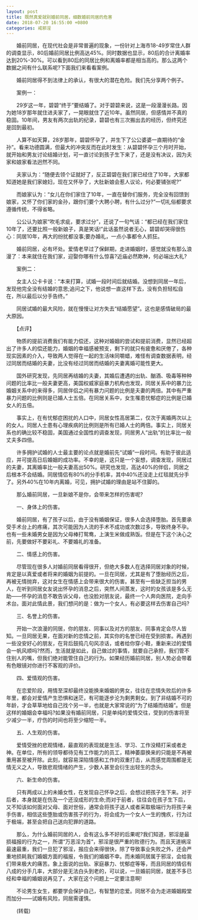 ```yaml
---
layout: post
title: 既然真爱就别婚前同居，细数婚前同居的危害
date: 2018-07-20 16:55:00 +0800
categories: 戒邪淫
---
```


　　婚前同居，在现代社会是非常普遍的现象，一份针对上海市18-49岁常住人群的调查显示，80后婚前同居比例高达45%。同时数据也显示，80后的合计离婚率达到20%-30%。可以看到80后的同居比例和离婚率都是相当高的。那么这两个数据之间有什么联系呢?下面我们来看看案例。
　　婚前同居得不到法律上的承认，有很大的潜在危险。我们先分享两个例子。
　　案例一：
　　29岁这一年，碧碧“终于”要结婚了。对于碧碧来说，这是一段漫漫长路。因为她18岁那年就住进夫家了，一晃眼就住了近10年。虽然同居，但感情并不真的稳固。10年间，男友有两次出轨的纪录，碧碧也有三次搬出去的经历，但终究还是回到最初。
　　人算不如天算，28岁那年，碧碧怀孕了，并生下了公公婆婆一直期待的“金孙”。看来功德圆满，但最大的冲突反而在此时发生：从碧碧怀孕三个月时开始，就开始和男友讨论结婚计划，可一直讨论到孩子生下来了，还是没有决议，因为夫家和娘家看法迥然不同。
　　夫家认为：“随便去领个证就好了，反正碧碧在我们家已经住了10年，大家都知道她是我们家媳妇，现在又怀孕了，大肚新娘会惹人议论，何必要铺张呢?”
　　而娘家认为：“女儿在你们家住了10年，一直在替你们服务，完全没有回馈到娘家，又怀了你们家的金孙，跟你们要个大聘小聘，有什么过分?”一切礼俗都要求遵循传统，不得省略。
　　公公认为娘家“吹毛求疵，要求过分”，还说了一句气话：“都已经在我们家住10年了，还要比照一般新娘子，真是笑话!”此话虽然说者无心，碧碧却哭得很伤心：同居10年，再大的纷扰都没事;要办婚礼，一点小事都令人抓狂。
　　婚前同居，必有坏处。爱情老早过了保鲜期，走进婚姻时，感觉就没有那么浪漫了：本来就住在我们家，迎娶你哪有什么惊喜?近庙必然欺神，何必端出大礼?
　　案例二：
　　女主人公卡卡说：“本来打算，试婚一段时间后就结婚。没想到同居一年后，发现他完全没有结婚的意思;追问之下，他说想一直这样下去，没有负担轻松自在，所以最后以分手告终。”
　　同居试婚的最大风险，就在慢慢让对方失去“结婚愿望”。这也是感情破局的最大原因。
　　【点评】
　　物质的提前消费我们有能力偿还，这种对婚姻的尝试和提前消费，显然已经超出了许多人的偿还能力，婚姻的幸福感被预支，剩下的就只有疲惫和厌倦了，各种现实因素的介入，导致两人觉得在一起的生活味同嚼蜡，难怪有调查数据表明，经过同居而结婚的夫妻，比没有经过同居而结婚的夫妻离婚可能性更大。
　　国外研究发现，先同居再结婚的夫妻，其婚后遭遇的出轨、酗酒、吸毒等种种问题的比率比一般夫妻更高，美国权威家庭暴力机构也发现，同居关系中的暴力比婚姻关系中的来得多，同居伴侣之间有暴力问题的比例是夫妻的两倍。其中有严重暴力问题的比例则是已婚人士五倍。在同居关系中，女生罹患忧郁症的比例是已婚女人的五倍。
　　事实上，在有忧郁症困扰的人口中，同居女性高居第二，仅次于离婚两次以上的女人。同居人士患有心理疾病的比例则是所有已婚人士的两倍。事实上，同居关系也的确比较不稳固，美国通过全国性的调查发现，同居男人“出轨”的比率比一般丈夫多四倍。
　　许多拥护试婚的人士最主要的论点就是婚前先“试婚”一段时间。有助于彼此适应，并可提高日后婚姻的成功率。不幸的是，这只是一个妄想，调查发现，同居过的夫妻，其离婚率比一般夫妻高出50%。研究也发现，高达40%的伴侣，同居之后根本不会结婚。同居情侣有80%的分手机率，其中40%还没走上红毯就先分手了。另外40%在10年内离婚，可见，拥护试婚的理由是站不住脚的。
　　那么婚前同居，一旦新娘不是你，会带来怎样的伤害呢?
　　一、身体上的伤害。
　　婚前同居，有了孩子以后，由于没有婚姻保证，很多人会选择堕胎。首先要承受手术台上的疼痛，其次可能因为人流的手术不成功或次数过多，导致终身不孕。也有一些未婚男女是因为父母棒打鸳鸯，上演生米做成熟饭。但是在下这个决心之前，先要做好不要彩礼、不要婚礼的准备。
　　二、情感上的伤害。
　　尽管现在很多人对婚前同居看得很开，但绝大多数人在选择同居对象的时候，肯定是以真爱或者将来的婚姻为前提的。一旦在同居，尤其是有了堕胎经历之后，再被无情抛弃，这对女生在情感上会带来很大的伤害。甚至有一些缺乏担当的男人，在听到同居女友说出怀孕的消息之后，突然人间蒸发，这时的女孩该是多么无助——怀孕的消息不敢告诉父母，也没脸对朋友说，最终一个人奔向医院，走向手术台。面对此情此景，我们想问的是：做为一个女人，有必要这样去伤害自己吗?
　　三、名誉上的伤害。
　　开始一次浪漫的同居，你的朋友、同事以及对方的朋友、同事肯定会尽人皆知。一旦同居无果，在面对新的恋情之前，其实你的名誉已经在受到损害。再遇到一些没安好心的朋友，在背后鼓捣几句风凉话，或者给你穿小鞋，重新来过的爱情会一帆风顺吗?然而，生活就是如此，自己做过的事情，就要自己承担，我们管不住别人的嘴，但我们绝对能管住自己的行为。如果经历婚前同居，别人势必会带着有色眼镜对你进行不客观的评价。
　　四、爱情观的伤害。
　　在恋爱阶段，用情至深却最终没能换来婚姻的男女，往往在恋情失败后的许多年里，都会对爱情产生恐惧和迷茫，有可能逐步沦为剩男剩女。到了非结婚不可的年龄，才会草草地给自己找个另一半，也就是大家常说的“为了结婚而结婚”。但是这样的婚姻会幸福吗?如果没有婚前同居，只是单纯的爱情交往，受到的伤害将至少减少一半，疗伤的时间也将至少缩短一半。
　　五、人生观的伤害。
　　爱情受挫的悲观情绪，最直观的表现就是生活、学习、工作没精打采或者走神。在单位，所有的领导都待见有工作能力的员工，精神萎靡换来的只能是不再被重用甚至被开除。此刻，就容易深陷情感和工作的双重打击，从而感觉周围都是无情无义之人，导致悲观情绪的产生，少数人甚至会衍生出轻生的念头。
　　六、新生命的伤害。
　　只有两成以上的未婚女性，在发现自己怀孕之后，会想过把孩子生下来。对于后者，本身就是在伤及一个还没成形的生命;而对于前者，往往会在孩子生下后，又不知该如何面对父母、面对世俗，通常会将孩子送人或者采取极端行为将孩子亲手伤害，相信这些堕胎或伤害孩子的行为，将会成为一个女人一生的愧疚，行为过于极端，甚至会把自己送向犯罪的道路。
　　那么，为什么婚前同居的人，会有这么多不好的后果呢?我们知道，邪淫是最损福报的行为之一，所谓“万恶淫为首“，邪淫是很严重的败德行为。而且天道祸淫最速最重，我们一旦犯了邪淫，报应会来得很快，除了导致事业失败之外，还会严重地损耗我们婚姻方面的福报，令我们的婚姻不幸。而未婚同居属于邪淫，会给我们带来极大的痛苦。象上面说的出轨、家庭暴力、忧郁症等等，而且同居的情侣有八成的分手几率，大部分是无法白头到老的，可以说，一旦婚前同居，就差不多已经和幸福的婚姻说再见了。大家在这个问题上一定要注意啊!
　　不论男生女生，都要学会保护自己，有智慧的恋爱。同居不会为走进婚姻殿堂而加分——试婚有风险，同居需谨慎。
　　(转载)